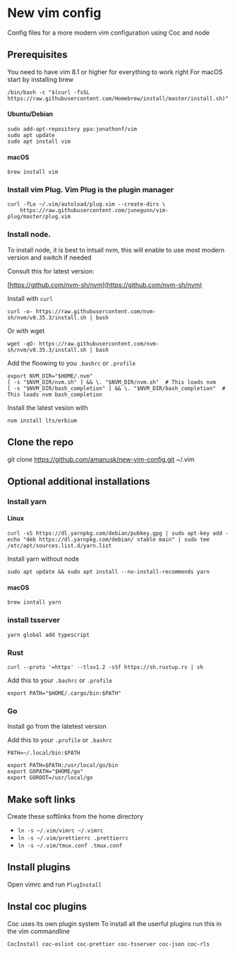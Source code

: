 # New vim config

Config files for a more modern vim configuration using Coc and node

## Prerequisites

You need to have vim 8.1 or higher for everything to work right
For macOS start by installing brew

```
/bin/bash -c "$(curl -fsSL https://raw.githubusercontent.com/Homebrew/install/master/install.sh)"
```

#### Ubuntu/Debian

```
sudo add-apt-repository ppa:jonathonf/vim
sudo apt update
sudo apt install vim
```

#### macOS

```
brew install vim
```

### Install vim Plug. Vim Plug is the plugin manager

```
curl -fLo ~/.vim/autoload/plug.vim --create-dirs \
    https://raw.githubusercontent.com/junegunn/vim-plug/master/plug.vim
```

### Install node.

To install node, it is best to intsall nvm, this will enable to use most modern version and switch if needed

Consult this for latest version:

[https://github.com/nvm-sh/nvm](https://github.com/nvm-sh/nvm)

Install with `curl`

```
curl -o- https://raw.githubusercontent.com/nvm-sh/nvm/v0.35.3/install.sh | bash
```

Or with wget

```
wget -qO- https://raw.githubusercontent.com/nvm-sh/nvm/v0.35.3/install.sh | bash
```

Add the floowing to you `.bashrc` or `.profile`

```
export NVM_DIR="$HOME/.nvm"
[ -s "$NVM_DIR/nvm.sh" ] && \. "$NVM_DIR/nvm.sh"  # This loads nvm
[ -s "$NVM_DIR/bash_completion" ] && \. "$NVM_DIR/bash_completion"  # This loads nvm bash_completion
```

Install the latest vesion with

```
nvm install lts/erbium
```


## Clone the repo
git clone https://github.com/amanusk/new-vim-config.git ~/.vim


## Optional additional installations

### Install yarn

#### Linux

```
curl -sS https://dl.yarnpkg.com/debian/pubkey.gpg | sudo apt-key add -
echo "deb https://dl.yarnpkg.com/debian/ stable main" | sudo tee /etc/apt/sources.list.d/yarn.list
```

Install yarn without node

```
sudo apt update && sudo apt install --no-install-recommends yarn
```

#### macOS

```
brew isntall yarn
```

### install tsserver

```
yarn global add typescript
```

### Rust

```
curl --proto '=https' --tlsv1.2 -sSf https://sh.rustup.rs | sh
```

Add this to your `.bashrc` or `.profile`

```
export PATH="$HOME/.cargo/bin:$PATH"
```

### Go

Install go from the latetest version

Add this to your `.profile` or `.bashrc`

```
PATH=~/.local/bin:$PATH

export PATH=$PATH:/usr/local/go/bin
export GOPATH="$HOME/go"
export GOROOT=/usr/local/go
```

## Make soft links

Create these softlinks from the home directory

- `ln -s ~/.vim/vimrc ~/.vimrc`
- `ln -s ~/.vim/prettierrc .prettierrc`
- `ln -s ~/.vim/tmux.conf .tmux.conf`

## Install plugins

Open vimrc and run `PlugInstall`

## Instal coc plugins

Coc uses its own plugin system
To install all the userful plugins run this in the vim commandline

```
CocInstall coc-eslint coc-prettier coc-tsserver coc-json coc-rls
```
